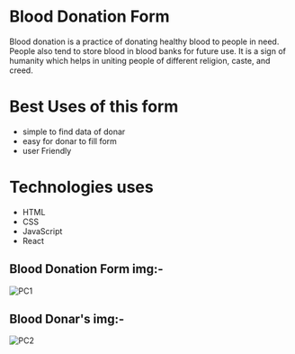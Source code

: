 # Blood Donation Form
Blood donation is a practice of donating healthy blood to people in need. People also tend to store blood in blood banks for future use. It is a sign of humanity which helps in uniting people of different religion, caste, and creed.


# Best Uses of this form
+ simple to find data of donar
+ easy for donar to fill form
+ user Friendly
  

# Technologies uses
- HTML
- CSS
- JavaScript
- React






## Blood Donation Form img:- 
![PC1](https://i.ibb.co/vkyfcT1/Web-capture-22-1-2024-154324-localhost.jpg)

## Blood Donar's img:-
![PC2](https://i.ibb.co/THYnPSb/table.png)
